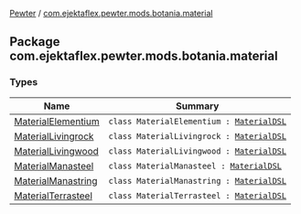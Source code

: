 [Pewter](../index.md) / [com.ejektaflex.pewter.mods.botania.material](./index.md)

## Package com.ejektaflex.pewter.mods.botania.material

### Types

| Name | Summary |
|---|---|
| [MaterialElementium](-material-elementium/index.md) | `class MaterialElementium : `[`MaterialDSL`](../com.ejektaflex.pewter.api.core.materials/-material-d-s-l/index.md) |
| [MaterialLivingrock](-material-livingrock/index.md) | `class MaterialLivingrock : `[`MaterialDSL`](../com.ejektaflex.pewter.api.core.materials/-material-d-s-l/index.md) |
| [MaterialLivingwood](-material-livingwood/index.md) | `class MaterialLivingwood : `[`MaterialDSL`](../com.ejektaflex.pewter.api.core.materials/-material-d-s-l/index.md) |
| [MaterialManasteel](-material-manasteel/index.md) | `class MaterialManasteel : `[`MaterialDSL`](../com.ejektaflex.pewter.api.core.materials/-material-d-s-l/index.md) |
| [MaterialManastring](-material-manastring/index.md) | `class MaterialManastring : `[`MaterialDSL`](../com.ejektaflex.pewter.api.core.materials/-material-d-s-l/index.md) |
| [MaterialTerrasteel](-material-terrasteel/index.md) | `class MaterialTerrasteel : `[`MaterialDSL`](../com.ejektaflex.pewter.api.core.materials/-material-d-s-l/index.md) |

